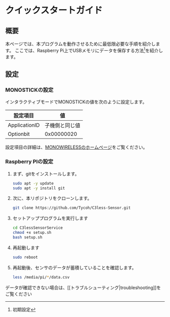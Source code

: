 # クイックスタートガイド

## 概要

本ページでは、本プログラムを動作させるために最低限必要な手順を紹介します。
ここでは、Raspberry Pi上でUSBメモリにデータを保存する方法[^1]を紹介します。

## 設定

### MONOSTICKの設定

インタラクティブモードでMONOSTICKの値を次のように設定します。

|設定項目|値|
| - | - |
|ApplicationID|子機側と同じ値|
|Optionbit|0x00000020|

設定項目の詳細は、[MONOWIRELESSのホームページ](https://mono-wireless.com/jp/products/TWE-APPS/App_Tag/interactive.html)をご覧ください。

### Raspberry PIの設定

1. まず、gitをインストールします。

    ```sh
    sudo apt -y update
    sudo apt -y install git
    ```

2. 次に、本リポジトリをクローンします。

    ```sh
    git clone https://github.com/Tycoh/C3less-Sensor.git
    ```

3. セットアッププログラムを実行します

    ```sh
    cd C3lessSensorService
    chmod +x setup.sh
    bash setup.sh
    ```

4. 再起動します

    ```sh
    sudo reboot
    ```

5. 再起動後、センサのデータが蓄積していることを確認します。

    ```sh
    less /media/pi/*/data.csv
    ```

データが確認できない場合は、[[トラブルシューティング|troubleshooting]]をご覧ください

[^1]: 初期設定